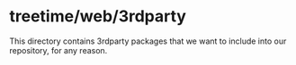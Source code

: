 # treetime/web/3rdparty

This directory contains 3rdparty packages that we want to include into our 
repository, for any reason.
